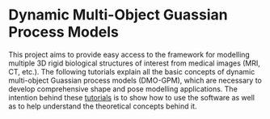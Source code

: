 
# Dynamic Multi-Object Guassian Process Models

This project aims to provide easy access to the framework for modelling multiple 3D rigid biological structures of interest from medical images (MRI, CT, etc.). The following tutorials explain all the basic concepts of dynamic multi-object Guassian process models (DMO-GPM), which are necessary to develop comprehensive shape and pose modelling applications. The intention behind these [tutorials](https://rassaire.github.io/dmo-gpm-tutorial/)  is to show how to use the software as well as to help understand the theoretical concepts behind it.
